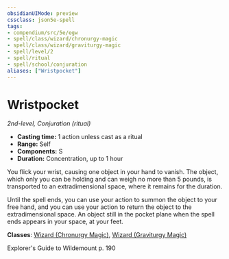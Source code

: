 ```yaml
---
obsidianUIMode: preview
cssclass: json5e-spell
tags:
- compendium/src/5e/egw
- spell/class/wizard/chronurgy-magic
- spell/class/wizard/graviturgy-magic
- spell/level/2
- spell/ritual
- spell/school/conjuration
aliases: ["Wristpocket"]
---
```

# Wristpocket
*2nd-level, Conjuration (ritual)*  

- **Casting time:** 1 action unless cast as a ritual
- **Range:** Self
- **Components:** S
- **Duration:** Concentration, up to 1 hour

You flick your wrist, causing one object in your hand to vanish. The object, which only you can be holding and can weigh no more than 5 pounds, is transported to an extradimensional space, where it remains for the duration.

Until the spell ends, you can use your action to summon the object to your free hand, and you can use your action to return the object to the extradimensional space. An object still in the pocket plane when the spell ends appears in your space, at your feet.

**Classes**: [Wizard (Chronurgy Magic)](../classes/wizard-chronurgy-magic-egw.md#), [Wizard (Graviturgy Magic)](../classes/wizard-graviturgy-magic-egw.md#)

Explorer's Guide to Wildemount p. 190